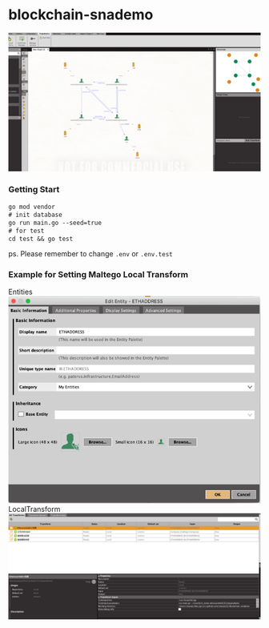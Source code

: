 # blockchain-snademo

![](./public/blockchain_maltego_demo.png)

### Getting Start
```
go mod vendor
# init database
go run main.go --seed=true
# for test
cd test && go test
```
ps. Please remember to change `.env` or `.env.test`

### Example for Setting Maltego Local Transform
Entities
![](./public/entities_example.png)
LocalTransform
![](./public/localtransform_example.png)

